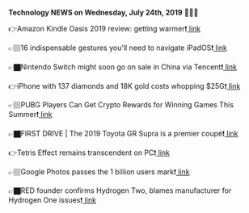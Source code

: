 <b>Technology NEWS on Wednesday, July 24th, 2019</b> 📡📡📡 

👉Amazon Kindle Oasis 2019 review: getting warmer❗️<a href='https://www.google.com/url?rct=j&sa=t&url=https://www.theverge.com/2019/7/24/20707619/amazon-kindle-oasis-2019-e-reader-review-price-specs-features-display&ct=ga&cd=CAIyGmVjZmViYzNiZjFkNzQyNDM6Y29tOmVuOlVT&usg=AFQjCNFZbCo0ExpK0ap8IqcQpr0ES4zALQ'> link</a>

👉🏽16 indispensable gestures you'll need to navigate iPadOS❗️<a href='https://www.google.com/url?rct=j&sa=t&url=https://www.cnet.com/how-to/16-indispensable-gestures-youll-need-to-navigate-ipados/&ct=ga&cd=CAIyGmVjZmViYzNiZjFkNzQyNDM6Y29tOmVuOlVT&usg=AFQjCNEWKDEQcXvDXV5st1GEkceebP2s1w'> link</a>

👉🏿Nintendo Switch might soon go on sale in China via Tencent❗️<a href='https://www.google.com/url?rct=j&sa=t&url=https://techcrunch.com/2019/07/24/nintendo-switch-china-tencent/&ct=ga&cd=CAIyGmVjZmViYzNiZjFkNzQyNDM6Y29tOmVuOlVT&usg=AFQjCNFmWy4co_InXwxuq_uSaXnlLG1X2w'> link</a>

👉iPhone with 137 diamonds and 18K gold costs whopping $25G❗️<a href='https://www.google.com/url?rct=j&sa=t&url=https://www.foxnews.com/tech/iphone-costs-whopping-25g&ct=ga&cd=CAIyGmVjZmViYzNiZjFkNzQyNDM6Y29tOmVuOlVT&usg=AFQjCNFdvU0Dcyqo0F7f8tjlBDRVuXxOCQ'> link</a>

👉🏽PUBG Players Can Get Crypto Rewards for Winning Games This Summer❗️<a href='https://www.google.com/url?rct=j&sa=t&url=https://www.coindesk.com/pubg-players-can-get-crypto-rewards-for-winning-games-this-summer&ct=ga&cd=CAIyGmVjZmViYzNiZjFkNzQyNDM6Y29tOmVuOlVT&usg=AFQjCNFUFpZ8vTIjsbNLYfN9_JedyDauWw'> link</a>

👉🏿FIRST DRIVE | The 2019 Toyota GR Supra is a premier coupé❗️<a href='https://www.google.com/url?rct=j&sa=t&url=https://www.timeslive.co.za/motoring/first-drives/2019-07-24-first-drive-the-2019-toyota-gr-supra-is-a-premier-coupe/&ct=ga&cd=CAIyGmVjZmViYzNiZjFkNzQyNDM6Y29tOmVuOlVT&usg=AFQjCNEfphOYg2ayYf_OZLG70rx8mY2kKw'> link</a>

👉Tetris Effect remains transcendent on PC❗️<a href='https://www.google.com/url?rct=j&sa=t&url=https://www.theverge.com/2019/7/24/20708246/tetris-effect-pc-review-vr-oculus-rift-htc-vive&ct=ga&cd=CAIyGmVjZmViYzNiZjFkNzQyNDM6Y29tOmVuOlVT&usg=AFQjCNFroYhD_KqtthPV3JUgFF1bQMafEA'> link</a>

👉🏽Google Photos passes the 1 billion users mark❗️<a href='https://www.google.com/url?rct=j&sa=t&url=https://www.theverge.com/2019/7/24/20708328/google-photos-users-gallery-go-1-billion&ct=ga&cd=CAIyGmVjZmViYzNiZjFkNzQyNDM6Y29tOmVuOlVT&usg=AFQjCNEtpScchpEI4-PiK2kzGRfk0em0ng'> link</a>

👉🏿RED founder confirms Hydrogen Two, blames manufacturer for Hydrogen One issues❗️<a href='https://www.google.com/url?rct=j&sa=t&url=https://9to5google.com/2019/07/24/red-founder-confirms-hydrogen-two/&ct=ga&cd=CAIyGmVjZmViYzNiZjFkNzQyNDM6Y29tOmVuOlVT&usg=AFQjCNGI2LeRS7K0cIGH9m5tISU5qZejgg'> link</a>

